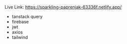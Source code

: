 Live Link: https://sparkling-paprenjak-63336f.netlify.app/

* tanstack query
* firebase
* jwt
* axios
* tailwind



